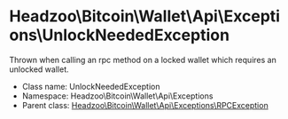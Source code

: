 Headzoo\Bitcoin\Wallet\Api\Exceptions\UnlockNeededException
===============

Thrown when calling an rpc method on a locked wallet which requires an unlocked wallet.




* Class name: UnlockNeededException
* Namespace: Headzoo\Bitcoin\Wallet\Api\Exceptions
* Parent class: [Headzoo\Bitcoin\Wallet\Api\Exceptions\RPCException](Headzoo-Bitcoin-Wallet-Api-Exceptions-RPCException.md)








